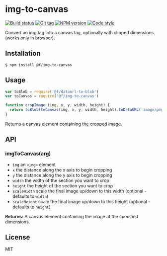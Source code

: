 
# img-to-canvas

[![Build status][travis-image]][travis-url]
[![Git tag][git-image]][git-url]
[![NPM version][npm-image]][npm-url]
[![Code style][standard-image]][standard-url]

Convert an img tag into a canvas tag, optionally with clipped dimensions (works only in browser).

## Installation

    $ npm install @f/img-to-canvas

## Usage

```javascript
var toBlob = require('@f/dataurl-to-blob')
var toCanvas = require('@f/img-to-canvas')

function cropImage (img, x, y, width, height) {
  return toBlob(toCanvas(img, x, y, width, height).toDataURL('image/png'))
}
```

Returns a canvas element containing the cropped image.

## API

### imgToCanvas(arg)

* `img` an `<img>` element
* `x` the distance along the x axis to begin cropping
* `y` the distance along the y axis to begin cropping
* `width` the width of the section you want to crop
* `height` the height of the section you want to crop
* `scaleWidth` scale the final image up/down to this width (optional - defaults to `width`)
* `scaleHeight` scale the final image up/down to this height (optional - defaults to `height`)

**Returns:** A canvas element containing the image at the specified dimensions.

## License

MIT

[travis-image]: https://img.shields.io/travis/micro-js/img-to-canvas.svg?style=flat-square
[travis-url]: https://travis-ci.org/micro-js/img-to-canvas
[git-image]: https://img.shields.io/github/tag/micro-js/img-to-canvas.svg?style=flat-square
[git-url]: https://github.com/micro-js/img-to-canvas
[standard-image]: https://img.shields.io/badge/code%20style-standard-brightgreen.svg?style=flat-square
[standard-url]: https://github.com/feross/standard
[npm-image]: https://img.shields.io/npm/v/@f/img-to-canvas.svg?style=flat-square
[npm-url]: https://npmjs.org/package/@f/img-to-canvas

